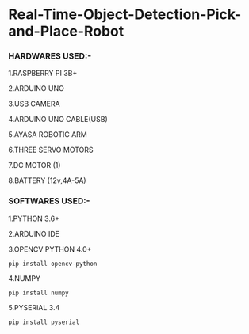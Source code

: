# Real-Time-Object-Detection-Pick-and-Place-Robot

 ### HARDWARES USED:-

  1.RASPBERRY PI 3B+

  2.ARDUINO UNO

  3.USB CAMERA

  4.ARDUINO UNO CABLE(USB)

  5.AYASA ROBOTIC ARM

  6.THREE SERVO MOTORS
  
  7.DC MOTOR (1)

  8.BATTERY (12v,4A-5A)
  
  ### SOFTWARES USED:-
  
  1.PYTHON 3.6+
  
  2.ARDUINO IDE

  3.OPENCV PYTHON 4.0+
  ```
  pip install opencv-python
  ```

  4.NUMPY
  ```
  pip install numpy
  ```
  
  5.PYSERIAL 3.4 
  ```
  pip install pyserial
  ```
